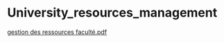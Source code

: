 # University_resources_management 


[gestion des ressources faculté.pdf](https://github.com/ZaimAchraf/University_resources_management/files/9709306/gestion.des.ressources.faculte.pdf)
